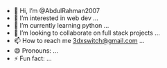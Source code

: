 - 👋 Hi, I’m @AbdulRahman2007
- 👀 I’m interested in web dev ...
- 🌱 I’m currently learning python ...
- 💞️ I’m looking to collaborate on full stack projects ...
- 📫 How to reach me 3dxswitch@gmail.com ...
- 😄 Pronouns: ...
- ⚡ Fun fact: ...

<!---
AbdulRahman2007/AbdulRahman2007 is a ✨ special ✨ repository because its `README.md` (this file) appears on your GitHub profile.
You can click the Preview link to take a look at your changes.
--->
